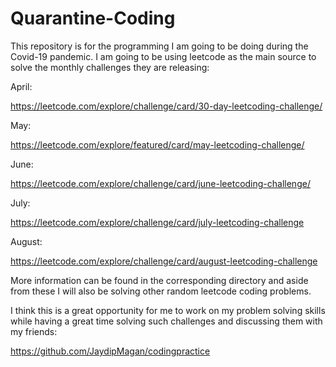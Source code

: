 # Quarantine-Coding

This repository is for the programming I am going to be doing during the Covid-19 pandemic. I am going to be using leetcode as the main source to solve the monthly challenges they are releasing:

April:

https://leetcode.com/explore/challenge/card/30-day-leetcoding-challenge/

May:

https://leetcode.com/explore/featured/card/may-leetcoding-challenge/

June:

https://leetcode.com/explore/challenge/card/june-leetcoding-challenge/

July:

https://leetcode.com/explore/challenge/card/july-leetcoding-challenge

August:

https://leetcode.com/explore/challenge/card/august-leetcoding-challenge


More information can be found in the corresponding directory and aside from these I will also be solving other random leetcode coding problems.

I think this is a great opportunity for me to work on my problem solving skills while having a great time solving such challenges and discussing them with my friends:

https://github.com/JaydipMagan/codingpractice
